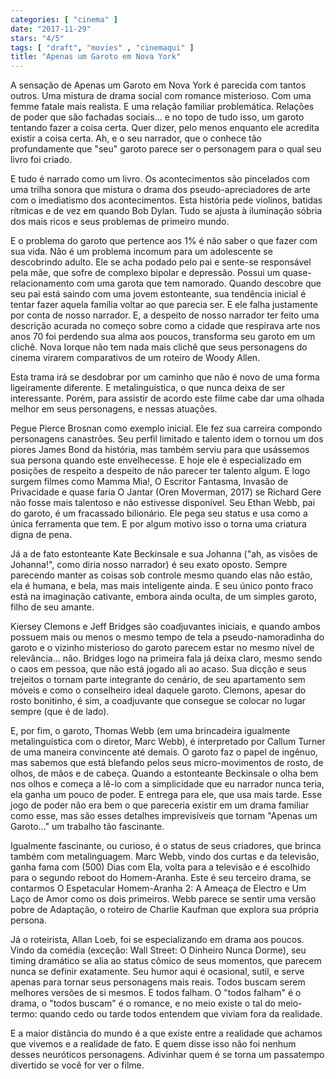 ```yaml
---
categories: [ "cinema" ]
date: "2017-11-29"
stars: "4/5"
tags: [ "draft", "movies" , "cinemaqui" ]
title: "Apenas um Garoto em Nova York"
---
```

A sensação de Apenas um Garoto em Nova York é parecida com tantos
outros. Uma mistura de drama social com romance misterioso. Com uma femme
fatale mais realista. E uma relação familiar problemática. Relações
de poder que são fachadas sociais... e no topo de tudo isso, um garoto
tentando fazer a coisa certa. Quer dizer, pelo menos enquanto ele
acredita existir a coisa certa. Ah, e o seu narrador, que o conhece tão
profundamente que "seu" garoto parece ser o personagem para o qual seu
livro foi criado.

E tudo é narrado como um livro. Os acontecimentos são pincelados com
uma trilha sonora que mistura o drama dos pseudo-apreciadores de arte com
o imediatismo dos acontecimentos. Esta história pede violinos, batidas
rítmicas e de vez em quando Bob Dylan. Tudo se ajusta à iluminação
sóbria dos mais ricos e seus problemas de primeiro mundo.

E o problema do garoto que pertence aos 1% é não saber o que fazer com
sua vida. Não é um problema incomum para um adolescente se descobrindo
adulto. Ele se acha podado pelo pai e sente-se responsável pela mãe,
que sofre de complexo bipolar e depressão. Possui um quase-relacionamento
com uma garota que tem namorado. Quando descobre que seu pai está saindo
com uma jovem estonteante, sua tendência inicial é tentar fazer aquela
família voltar ao que parecia ser. E ele falha justamente por conta de
nosso narrador. E, a despeito de nosso narrador ter feito uma descrição
acurada no começo sobre como a cidade que respirava arte nos anos 70 foi
perdendo sua alma aos poucos, transforma seu garoto em um clichê. Nova
Iorque não tem nada mais clichê que seus personagens do cinema virarem
comparativos de um roteiro de Woody Allen.

Esta trama irá se desdobrar por um caminho que não é novo de uma
forma ligeiramente diferente. E metalinguística, o que nunca deixa de
ser interessante. Porém, para assistir de acordo este filme cabe dar
uma olhada melhor em seus personagens, e nessas atuações.

Pegue Pierce Brosnan como exemplo inicial. Ele fez sua carreira compondo
personagens canastrões. Seu perfil limitado e talento idem o tornou um
dos piores James Bond da história, mas também serviu para que usássemos
sua persona quando este envelhecesse. E hoje ele é especializado em
posições de respeito a despeito de não parecer ter talento algum. E
logo surgem filmes como Mamma Mia!, O Escritor Fantasma, Invasão de
Privacidade e quase faria O Jantar (Oren Moverman, 2017) se Richard Gere
não fosse mais talentoso e não estivesse disponível. Seu Ethan Webb,
pai do garoto, é um fracassado bilionário. Ele pega seu status e usa
como a única ferramenta que tem. E por algum motivo isso o torna uma
criatura digna de pena.

Já a de fato estonteante Kate Beckinsale e sua Johanna ("ah, as visões
de Johanna!", como diria nosso narrador) é seu exato oposto. Sempre
parecendo manter as coisas sob controle mesmo quando elas não estão,
ela é humana, e bela, mas mais inteligente ainda. E seu único ponto
fraco está na imaginação cativante, embora ainda oculta, de um simples
garoto, filho de seu amante.

Kiersey Clemons e Jeff Bridges são coadjuvantes iniciais, e quando
ambos possuem mais ou menos o mesmo tempo de tela a pseudo-namoradinha do
garoto e o vizinho misterioso do garoto parecem estar no mesmo nível de
relevância... não. Bridges logo na primeira fala já deixa claro, mesmo
sendo o caos em pessoa, que não está jogado ali ao acaso. Sua dicção e
seus trejeitos o tornam parte integrante do cenário, de seu apartamento
sem móveis e como o conselheiro ideal daquele garoto. Clemons, apesar
do rosto bonitinho, é sim, a coadjuvante que consegue se colocar no
lugar sempre (que é de lado).

E, por fim, o garoto, Thomas Webb (em uma brincadeira igualmente
metalinguística com o diretor, Marc Webb), é interpretado por Callum
Turner de uma maneira convincente até demais. O garoto faz o papel de
ingênuo, mas sabemos que está blefando pelos seus micro-movimentos de
rosto, de olhos, de mãos e de cabeça. Quando a estonteante Beckinsale o
olha bem nos olhos e começa a lê-lo com a simplicidade que eu narrador
nunca teria, ela ganha um pouco de poder. E entrega para ele, que usa
mais tarde. Esse jogo de poder não era bem o que pareceria existir em
um drama familiar como esse, mas são esses detalhes imprevisíveis que
tornam "Apenas um Garoto..." um trabalho tão fascinante.

Igualmente fascinante, ou curioso, é o status de seus criadores,
que brinca também com metalinguagem. Marc Webb, vindo dos curtas e da
televisão, ganha fama com (500) Dias com Ela, volta para a televisão e
é escolhido para o segundo reboot do Homem-Aranha. Este é seu terceiro
drama, se contarmos O Espetacular Homem-Aranha 2: A Ameaça de Electro
e Um Laço de Amor como os dois primeiros. Webb parece se sentir uma
versão pobre de Adaptação, o roteiro de Charlie Kaufman que explora
sua própria persona.

Já o roteirista, Allan Loeb, foi se especializando em drama aos
poucos. Vindo da comédia (exceção: Wall Street: O Dinheiro Nunca
Dorme), seu timing dramático se alia ao status cômico de seus momentos,
que parecem nunca se definir exatamente. Seu humor aqui é ocasional,
sutil, e serve apenas para tornar seus personagens mais reais. Todos
buscam serem melhores versões de si mesmos. E todos falham. O "todos
falham" é o drama, o "todos buscam" é o romance, e no meio existe o
tal do meio-termo: quando cedo ou tarde todos entendem que viviam fora
da realidade.

E a maior distância do mundo é a que existe entre a realidade que
achamos que vivemos e a realidade de fato. E quem disse isso não foi
nenhum desses neuróticos personagens. Adivinhar quem é se torna um
passatempo divertido se você for ver o filme.
